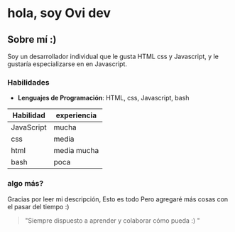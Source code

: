 # hola, soy Ovi dev

## Sobre mí :)
Soy un desarrollador individual que le gusta HTML css y Javascript, y le gustaría especializarse en en Javascript.

### Habilidades
- **Lenguajes de Programación**: HTML, css, Javascript, bash


| Habilidad    | experiencia  |
|--------------|-----------|
| JavaScript   |  mucha|
| css          | media     |
| html         | media mucha |
| bash             |  poca     |


### algo más?
Gracias por leer mi descripción, Esto es todo Pero agregaré más cosas con el pasar del tiempo :)


> "Siempre dispuesto a aprender y colaborar cómo pueda :) "
